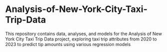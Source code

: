 # Analysis-of-New-York-City-Taxi-Trip-Data
This repository contains data, analyses, and models for the Analysis of New York City Taxi Trip Data project, exploring taxi trip attributes from 2020 to 2023 to predict tip amounts using various regression models
